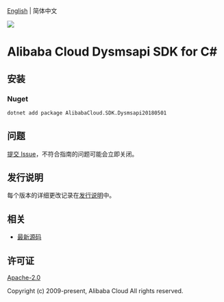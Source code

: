 [English](README.md) | 简体中文

![](https://aliyunsdk-pages.alicdn.com/icons/AlibabaCloud.svg)

# Alibaba Cloud Dysmsapi SDK for C#

## 安装

### Nuget

```bash
dotnet add package AlibabaCloud.SDK.Dysmsapi20180501
```

## 问题

[提交 Issue](https://github.com/aliyun/alibabacloud-csharp-sdk/issues/new)，不符合指南的问题可能会立即关闭。

## 发行说明

每个版本的详细更改记录在[发行说明](./ChangeLog.md)中。

## 相关

* [最新源码](https://github.com/aliyun/alibabacloud-csharp-sdk/)

## 许可证

[Apache-2.0](http://www.apache.org/licenses/LICENSE-2.0)

Copyright (c) 2009-present, Alibaba Cloud All rights reserved.

